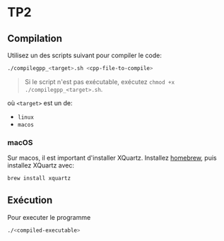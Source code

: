 # TP2

## Compilation

Utilisez un des scripts suivant pour compiler le code:

```bash
./compilegpp_<target>.sh <cpp-file-to-compile>
```

> Si le script n'est pas exécutable, exécutez `chmod +x ./compilegpp_<target>.sh`.

où `<target>` est un de:

- `linux`
- `macos`

### macOS

Sur macos, il est important d'installer XQuartz. Installez [homebrew](https://brew.sh/), puis installez XQuartz avec:

```bash
brew install xquartz
```

## Exécution

Pour executer le programme

```bash
./<compiled-executable>
```

